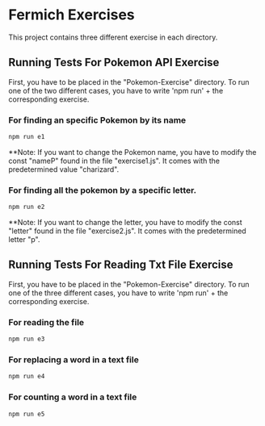 # Fermich Exercises

This project contains three different exercise in each directory.

## Running Tests For Pokemon API Exercise
First, you have to be placed in the "Pokemon-Exercise" directory. To run one of the two different cases, you have to write 'npm run' + the corresponding exercise.

### For finding an specific Pokemon by its name
```bash
npm run e1
```
**Note: If you want to change the Pokemon name, you have to modify the const "nameP" found in the file "exercise1.js". It comes with the predetermined value "charizard".

### For finding all the pokemon by a specific letter. 
```bash
npm run e2
```
**Note: If you want to change the letter, you have to modify the const "letter" found in the file "exercise2.js". It comes with the predetermined letter "p".

## Running Tests For Reading Txt File Exercise

First, you have to be placed in the "Pokemon-Exercise" directory. To run one of the three different cases, you have to write 'npm run' + the corresponding exercise.

### For reading the file
```bash
npm run e3
```
### For replacing a word in a text file
```bash
npm run e4
```
### For counting a word in a text file

```bash
npm run e5
```



